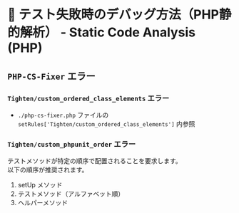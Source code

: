 # 🐛 テスト失敗時のデバッグ方法（PHP静的解析） - Static Code Analysis (PHP)

## `PHP-CS-Fixer` エラー

### `Tighten/custom_ordered_class_elements` エラー

- `./php-cs-fixer.php` ファイルの `setRules['Tighten/custom_ordered_class_elements']` 内参照

### `Tighten/custom_phpunit_order` エラー

テストメソッドが特定の順序で配置されることを要求します。<br>
以下の順序が推奨されます。

1. setUp メソッド
1. テストメソッド（アルファベット順）
1. ヘルパーメソッド
